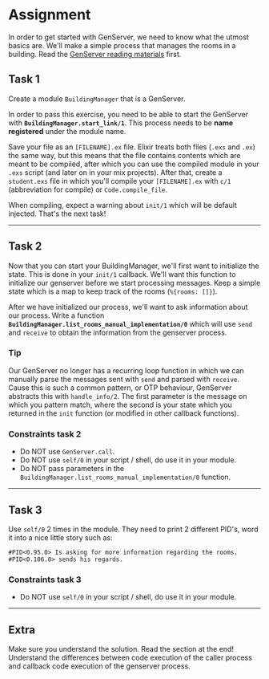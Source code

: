 # Assignment

In order to get started with GenServer, we need to know what the utmost basics are. We'll make a simple process that manages the rooms in a building. Read the [GenServer reading materials](/elixir-otp/reading-materials/genserver/genserver.md) first.

## Task 1

Create a module `BuildingManager` that is a GenServer.

In order to pass this exercise, you need to be able to start the GenServer with __`BuildingManager.start_link/1`__. This process needs to be __name registered__ under the module name.

Save your file as an `[FILENAME].ex` file. Elixir treats both files (`.exs` and `.ex`) the same way, but this means that the file contains contents which are meant to be compiled, after which you can use the compiled module in your `.exs` script (and later on in your mix projects). After that, create a `student.exs` file in which you'll compile your `[FILENAME].ex` with `c/1` (abbreviation for compile) or `Code.compile_file`.

When compiling, expect a warning about `init/1` which will be default injected. That's the next task!

---

## Task 2

Now that you can start your BuildingManager, we'll first want to initialize the state. This is done in your `init/1` callback. We'll want this function to initialize our genserver before we start processing messages. Keep a simple state which is a map to keep track of the rooms (`%{rooms: []}`).

After we have initialized our process, we'll want to ask information about our process. Write a function __`BuildingManager.list_rooms_manual_implementation/0`__ which will use `send` and `receive` to obtain the information from the genserver process.

### Tip

Our GenServer no longer has a recurring loop function in which we can manually parse the messages sent with `send` and parsed with `receive`. Cause this is such a common pattern, or OTP behaviour, GenServer abstracts this with `handle_info/2`. The first parameter is the message on which you pattern match, where the second is your state which you returned in the `init` function (or modified in other callback functions).

### Constraints task 2

* Do NOT use `GenServer.call`.
* Do NOT use `self/0` in your script / shell, do use it in your module.
* Do NOT pass parameters in the `BuildingManager.list_rooms_manual_implementation/0` function.

---

## Task 3

Use `self/0` 2 times in the module. They need to print 2 different PID's, word it into a nice little story such as:

```text
#PID<0.95.0> Is asking for more information regarding the rooms.
#PID<0.106.0> sends his regards.
```

### Constraints task 3

* Do NOT use `self/0` in your script / shell, do use it in your module.

---

## Extra

Make sure you understand the solution. Read the section at the end! Understand the differences between code execution of the caller process and callback code execution of the genserver process.
